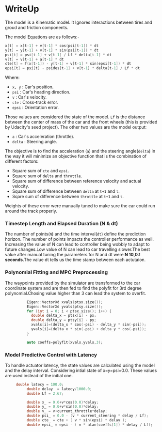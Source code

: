 # WriteUp #

The model is a Kinematic model. It Ignores interactions between tires and groud and friction components.

The model Equations are as follows:- 

```c
x[t] = x[t-1] + v[t-1] * cos(psi[t-1]) * dt
y[t] = y[t-1] + v[t-1] * sin(psi[t-1]) * dt
psi[t] = psi[t-1] + v[t-1] / Lf * delta[t-1] * dt
v[t] = v[t-1] + a[t-1] * dt
cte[t] = f(x[t-1]) - y[t-1] + v[t-1] * sin(epsi[t-1]) * dt
epsi[t] = psi[t] - psides[t-1] + v[t-1] * delta[t-1] / Lf * dt
```

Where:

- `x, y` : Car's position.
- `psi` : Car's heading direction.
- `v` : Car's velocity.
- `cte` : Cross-track error.
- `epsi` : Orientation error.

Those values are considered the state of the model. `Lf` is the distance between the center of mass of the car and the front wheels (this is provided by Udacity's seed project). The other two values are the model output:

- `a` : Car's acceleration (throttle).
- `delta` : Steering angle.

The objective is to find the acceleration (`a`) and the steering angle(`delta`) in the way it will minimize an objective function that is the combination of different factors:

- Square sum of `cte` and `epsi`.
- Square sum of `delta` and `throttle`.
- Square sum of difference between reference velocity and actual velocity.
- Square sum of difference between `delta` at `t+1` and `t`.
- Sqare sum of difference between `throttle` at `t+1` and `t`.

Weights of these error were manually tuned to make sure the car could run around the track properly.

### Timestep Length and Elapsed Duration (N & dt)

The number of points(`N`) and the time interval(`dt`) define the prediction horizon. The number of points impacts the controller performance as well. Increasing the value of N can lead to controller being wobbly to adapt to future changes.Low value of N can lead to car travelling slower.The best value after manual tuning the parameters for N and dt were **N 10,0.1 seconds**.The value dt tells us the time stamp between each actutaion.

### Polynomial Fitting and MPC Preprocessing

The waypoints provided by the simulator are transformed to the car coordinate system and are then fed to find the polyfit for 3rd degree polynomial.Chosing value higher than 3 can lead the system to overfit.
```c
          Eigen::VectorXd xvals(ptsx.size());
          Eigen::VectorXd yvals(ptsy.size());
          for (int i = 0; i < ptsx.size(); i++) {
            double delta_x = ptsx[i] - px;
            double delta_y = ptsy[i] - py;
            xvals[i]=(delta_x * cos(-psi) - delta_y * sin(-psi));
            yvals[i]=(delta_x * sin(-psi) + delta_y * cos(-psi));
          }

          auto coeffs=polyfit(xvals,yvals,3);
```

### Model Predictive Control with Latency

To handle actuator latency, the state values are calculated using the model and the delay interval.
Considering intial state of x=y=psi=0.0.
These values are used instead of the initial one.
```c
     double latecy = 100.0;
          double delay  = latecy/1000.0;
          double Lf = 2.67;

          double x_ = 0.0+v*cos(0.0)*delay;
          double y_ = 0.0+v*sin(0.0)*delay;
          double v_ = v+current_throttle*delay;
          double psi_ = 0.0 - (v * current_steering * delay / Lf);
          double cte_ = cte + ( v * sin(epsi) * delay );
          double epsi_ = epsi - ( v * atan(coeffs[1]) * delay / Lf);

```